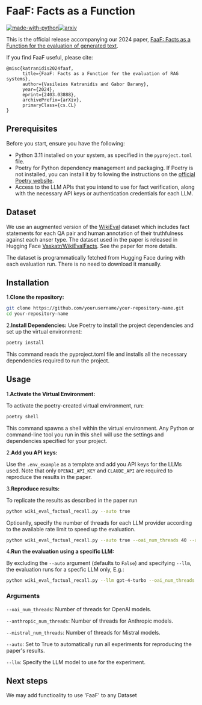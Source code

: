 # FaaF: Facts as a Function

[![made-with-python](https://img.shields.io/badge/Made%20with-Python-red.svg)](#python)[![arxiv](https://img.shields.io/badge/arXiv-2305.14251-b31b1b.svg)](https://arxiv.org/abs/2403.03888)

This is the official release accompanying our 2024 paper, [FaaF: Facts as a Function for the evaluation of generated text](https://arxiv.org/abs/2403.03888).

If you find FaaF useful, please cite:
```
@misc{katranidis2024faaf,
      title={FaaF: Facts as a Function for the evaluation of RAG systems}, 
      author={Vasileios Katranidis and Gabor Barany},
      year={2024},
      eprint={2403.03888},
      archivePrefix={arXiv},
      primaryClass={cs.CL}
}
```

## Prerequisites
Before you start, ensure you have the following:
- Python 3.11 installed on your system, as specified in the `pyproject.toml` file.
- Poetry for Python dependency management and packaging. If Poetry is not installed, you can install it by following the instructions on the [official Poetry website](https://python-poetry.org/docs/#installation).
- Access to the LLM APIs that you intend to use for fact verification, along with the necessary API keys or authentication credentials for each LLM.

## Dataset
We use an augmented version of the [WikiEval](https://huggingface.co/datasets/explodinggradients/WikiEval) dataset which includes fact statements for each QA pair and human annotation of their truthfulness against each anser type. The dataset used in the paper is released in Hugging Face [Vaskatr/WikiEvalFacts](https://huggingface.co/datasets/Vaskatr/WikiEvalFacts). See the paper for more details.

The dataset is programmatically fetched  from Hugging Face during with each evaluation run. There is no need to download it manually.

## Installation

1.**Clone the repository:**
```bash
git clone https://github.com/yourusername/your-repository-name.git
cd your-repository-name
```
2.**Install Dependencies:**
Use Poetry to install the project dependencies and set up the virtual environment:
```bash
poetry install
```
This command reads the pyproject.toml file and installs all the necessary dependencies required to run the project.

## Usage

1.**Activate the Virtual Environment:**

To activate the poetry-created virtual environment, run:
```bash
poetry shell
```
This command spawns a shell within the virtual environment. Any Python or command-line tool you run in this shell will use the settings and dependencies specified for your project.

2.**Add you API keys:**

Use the `.env_example` as a template and add you API keys for the LLMs used. Note that only `OPENAI_API_KEY` and `CLAUDE_API` are required to reproduce the results in the paper.

3.**Reproduce results:**

To replicate the results as described in the paper run
```bash
python wiki_eval_factual_recall.py --auto true
```
Optioanlly, specify the number of threads for each LLM provider according to the available rate limit to speed up the evaluation. 
```bash
python wiki_eval_factual_recall.py --auto true --oai_num_threads 40 --anthropic_num_threads 10
```

4.**Run the evaluation using a specific LLM:**

By excluding the `--auto` argument (defaults to `False`) and specifying `--llm`, the evaluation runs for a specfic LLM only, E.g.:
```bash
python wiki_eval_factual_recall.py --llm gpt-4-turbo --oai_num_threads 40 
```
### Arguments
`--oai_num_threads`: Number of threads for OpenAI models.

`--anthropic_num_threads`: Number of threads for Anthropic models.

`--mistral_num_threads`: Number of threads for Mistral models.

`--auto`: Set to True to automatically run all experiments for reproducing the paper's results.

`--llm`: Specify the LLM model to use for the experiment.


## Next steps
We may add functioality to use 'FaaF' to any Dataset
